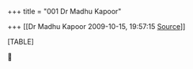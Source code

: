 +++
title = "001 Dr Madhu Kapoor"

+++
[[Dr Madhu Kapoor	2009-10-15, 19:57:15 [Source](https://groups.google.com/g/bvparishat/c/Mo9ntCfqDpQ)]]



[TABLE]



